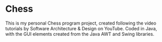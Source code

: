 # Chess

This is my personal Chess program project, created following the video tutorials by Software Architecture & Design on YouTube. Coded in Java, with the GUI elements created from the Java AWT and Swing libraries.
